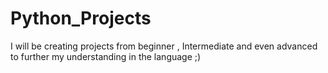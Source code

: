 # Python_Projects
I will be creating projects from beginner , Intermediate and even advanced to further my understanding in the language ;)
